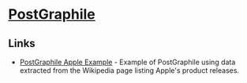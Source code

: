 # [PostGraphile](https://www.graphile.org/postgraphile/)

## Links

- [PostGraphile Apple Example](https://github.com/benjie/postgraphile-apple-example) - Example of PostGraphile using data extracted from the Wikipedia page listing Apple's product releases.